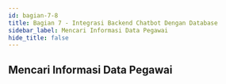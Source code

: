 ```yaml
---
id: bagian-7-8
title: Bagian 7 - Integrasi Backend Chatbot Dengan Database
sidebar_label: Mencari Informasi Data Pegawai
hide_title: false
---
```

## Mencari Informasi Data Pegawai
